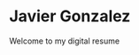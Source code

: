 <!DOCTYPE html>
<html lang="eng">
	<head>
	    <meta charset="utf-8">
	    <title>Javier Gonzalez</title> 
    </head>
	<body>
	<h1>Javier Gonzalez</h1>  
    <p> Welcome to my digital resume </p>
    </body>
    </html>